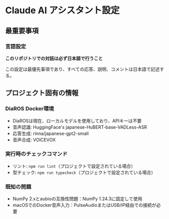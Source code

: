# Claude AI アシスタント設定

## 最重要事項

### 言語設定
**このリポジトリでの対話は必ず日本語で行うこと**

この設定は最優先事項であり、すべての応答、説明、コメントは日本語で記述する。

## プロジェクト固有の情報

### DiaROS Docker環境
- DiaROSは現在、ローカルモデルを使用しており、APIキーは不要
- 音声認識: HuggingFace's japanese-HuBERT-base-VADLess-ASR
- 応答生成: rinna/japanese-gpt2-small
- 音声合成: VOICEVOX

### 実行時のチェックコマンド
- リント: `npm run lint`（プロジェクトで設定されている場合）
- 型チェック: `npm run typecheck`（プロジェクトで設定されている場合）

### 既知の問題
- NumPy 2.xとaubioの互換性問題：NumPy 1.24.3に固定して使用
- macOSでのDocker音声入力：PulseAudioまたはUSB/IP経由での接続が必要